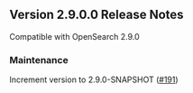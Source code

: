 ## Version 2.9.0.0 Release Notes

Compatible with OpenSearch 2.9.0

### Maintenance
Increment version to 2.9.0-SNAPSHOT ([#191](https://github.com/opensearch-project/neural-search/pull/191))
